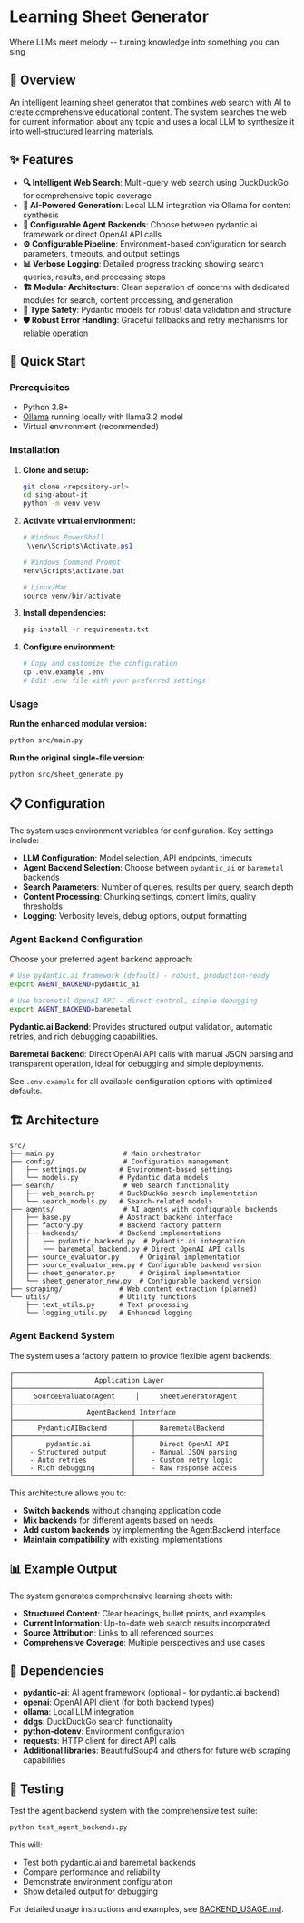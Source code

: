 # Learning Sheet Generator

Where LLMs meet melody -- turning knowledge into something you can sing

## 🎯 Overview

An intelligent learning sheet generator that combines web search with AI to create comprehensive educational content. The system searches the web for current information about any topic and uses a local LLM to synthesize it into well-structured learning materials.

## ✨ Features

- **🔍 Intelligent Web Search**: Multi-query web search using DuckDuckGo for comprehensive topic coverage
- **🤖 AI-Powered Generation**: Local LLM integration via Ollama for content synthesis
- **🔄 Configurable Agent Backends**: Choose between pydantic.ai framework or direct OpenAI API calls
- **⚙️ Configurable Pipeline**: Environment-based configuration for search parameters, timeouts, and output settings
- **📊 Verbose Logging**: Detailed progress tracking showing search queries, results, and processing steps
- **🏗️ Modular Architecture**: Clean separation of concerns with dedicated modules for search, content processing, and generation
- **🔧 Type Safety**: Pydantic models for robust data validation and structure
- **🛡️ Robust Error Handling**: Graceful fallbacks and retry mechanisms for reliable operation

## 🚀 Quick Start

### Prerequisites
- Python 3.8+
- [Ollama](https://ollama.ai/) running locally with llama3.2 model
- Virtual environment (recommended)

### Installation

1. **Clone and setup:**
   ```bash
   git clone <repository-url>
   cd sing-about-it
   python -m venv venv
   ```

2. **Activate virtual environment:**
   ```powershell
   # Windows PowerShell
   .\venv\Scripts\Activate.ps1

   # Windows Command Prompt
   venv\Scripts\activate.bat

   # Linux/Mac
   source venv/bin/activate
   ```

3. **Install dependencies:**
   ```bash
   pip install -r requirements.txt
   ```

4. **Configure environment:**
   ```bash
   # Copy and customize the configuration
   cp .env.example .env
   # Edit .env file with your preferred settings
   ```

### Usage

**Run the enhanced modular version:**
```bash
python src/main.py
```

**Run the original single-file version:**
```bash
python src/sheet_generate.py
```

## 📋 Configuration

The system uses environment variables for configuration. Key settings include:

- **LLM Configuration**: Model selection, API endpoints, timeouts
- **Agent Backend Selection**: Choose between `pydantic_ai` or `baremetal` backends
- **Search Parameters**: Number of queries, results per query, search depth
- **Content Processing**: Chunking settings, content limits, quality thresholds
- **Logging**: Verbosity levels, debug options, output formatting

### Agent Backend Configuration

Choose your preferred agent backend approach:

```bash
# Use pydantic.ai framework (default) - robust, production-ready
export AGENT_BACKEND=pydantic_ai

# Use baremetal OpenAI API - direct control, simple debugging
export AGENT_BACKEND=baremetal
```

**Pydantic.ai Backend**: Provides structured output validation, automatic retries, and rich debugging capabilities.

**Baremetal Backend**: Direct OpenAI API calls with manual JSON parsing and transparent operation, ideal for debugging and simple deployments.

See `.env.example` for all available configuration options with optimized defaults.

## 🏗️ Architecture

```
src/
├── main.py                 # Main orchestrator
├── config/                 # Configuration management
│   ├── settings.py        # Environment-based settings
│   └── models.py          # Pydantic data models
├── search/                 # Web search functionality
│   ├── web_search.py      # DuckDuckGo search implementation
│   └── search_models.py   # Search-related models
├── agents/                 # AI agents with configurable backends
│   ├── base.py            # Abstract backend interface
│   ├── factory.py         # Backend factory pattern
│   ├── backends/          # Backend implementations
│   │   ├── pydantic_backend.py  # Pydantic.ai integration
│   │   └── baremetal_backend.py # Direct OpenAI API calls
│   ├── source_evaluator.py     # Original implementation
│   ├── source_evaluator_new.py # Configurable backend version
│   ├── sheet_generator.py      # Original implementation
│   └── sheet_generator_new.py  # Configurable backend version
├── scraping/              # Web content extraction (planned)
└── utils/                 # Utility functions
    ├── text_utils.py      # Text processing
    └── logging_utils.py   # Enhanced logging
```

### Agent Backend System

The system uses a factory pattern to provide flexible agent backends:

```
┌─────────────────────────────────────────────────────────────┐
│                    Application Layer                        │
├─────────────────────────────────────────────────────────────┤
│     SourceEvaluatorAgent     │     SheetGeneratorAgent      │
├─────────────────────────────────────────────────────────────┤
│                  AgentBackend Interface                     │
├─────────────────────────────┬───────────────────────────────┤
│      PydanticAIBackend      │      BaremetalBackend         │
├─────────────────────────────┼───────────────────────────────┤
│        pydantic.ai          │      Direct OpenAI API        │
│    - Structured output      │    - Manual JSON parsing      │
│    - Auto retries           │    - Custom retry logic       │
│    - Rich debugging         │    - Raw response access      │
└─────────────────────────────┴───────────────────────────────┘
```

This architecture allows you to:
- **Switch backends** without changing application code
- **Mix backends** for different agents based on needs
- **Add custom backends** by implementing the AgentBackend interface
- **Maintain compatibility** with existing implementations

## 📊 Example Output

The system generates comprehensive learning sheets with:
- **Structured Content**: Clear headings, bullet points, and examples
- **Current Information**: Up-to-date web search results incorporated
- **Source Attribution**: Links to all referenced sources
- **Comprehensive Coverage**: Multiple perspectives and use cases

## 🔧 Dependencies

- **pydantic-ai**: AI agent framework (optional - for pydantic.ai backend)
- **openai**: OpenAI API client (for both backend types)
- **ollama**: Local LLM integration
- **ddgs**: DuckDuckGo search functionality
- **python-dotenv**: Environment configuration
- **requests**: HTTP client for direct API calls
- **Additional libraries**: BeautifulSoup4 and others for future web scraping capabilities

## 🧪 Testing

Test the agent backend system with the comprehensive test suite:

```bash
python test_agent_backends.py
```

This will:
- Test both pydantic.ai and baremetal backends
- Compare performance and reliability
- Demonstrate environment configuration
- Show detailed output for debugging

For detailed usage instructions and examples, see [BACKEND_USAGE.md](BACKEND_USAGE.md).
